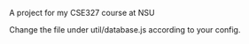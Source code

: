 
A project for my CSE327 course at NSU

Change the file under util/database.js according to your config.
